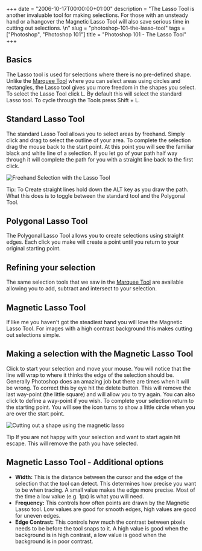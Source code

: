 +++
date = "2006-10-17T00:00:00+01:00"
description = "The Lasso Tool is another invaluable tool for making selections. For those with an unsteady hand or a hangover the Magnetic Lasso Tool will also save serious time in cutting out selections. \n"
slug = "photoshop-101-the-lasso-tool"
tags = ["Photoshop", "Photoshop 101"]
title = "Photoshop 101 - The Lasso Tool"
+++

## Basics

The Lasso tool is used for selections where there is no pre-defined shape.
Unlike the [Marquee Tool][1] where you can select areas using circles and
rectangles, the Lasso tool gives you more freedom in the shapes you select. To
select the Lasso Tool click L. By default this will select the standard Lasso
tool. To cycle through the Tools press Shift + L.

## Standard Lasso Tool

The standard Lasso Tool allows you to select areas by freehand. Simply click and
drag to select the outline of your area. To complete the selection drag the
mouse back to the start point. At this point you will see the familiar black and
white line of a selection. If you let go of your path half way through it will
complete the path for you with a straight line back to the first click.

![Freehand Selection with the Lasso Tool][2]

Tip: To Create straight lines hold down the ALT key as you draw the path. What
this does is to toggle between the standard tool and the Polygonal Tool.

## Polygonal Lasso Tool

The Polygonal Lasso Tool allows you to create selections using straight edges.
Each click you make will create a point until you return to your original
starting point.

## Refining your selection

The same selection tools that we saw in the [Marquee Tool][1] are available
allowing you to add, subtract and intersect to your selection.

## Magnetic Lasso Tool

If like me you haven't got the steadiest hand you will love the Magnetic Lasso
Tool. For images with a high contrast background this makes cutting out
selections simple.

## Making a selection with the Magnetic Lasso Tool

Click to start your selection and move your mouse. You will notice that the line
will wrap to where it thinks the edge of the selection should be. Generally
Photoshop does an amazing job but there are times when it will be wrong. To
correct this by eye hit the delete button. This will remove the last way-point
(the little square) and will allow you to try again. You can also click to
define a way-point if you wish. To complete your selection return to the
starting point. You will see the icon turns to show a little circle when you are
over the start point.

![Cutting out a shape using the magnetic lasso][3]

Tip If you are not happy with your selection and want to start again hit escape.
This will remove the path you have selected.

## Magnetic Lasso Tool - Additional options

- **Width:** This is the distance between the cursor and the edge of the
  selection that the tool can detect. This determines how precise you want to be
  when tracing. A small value makes the edge more precise. Most of the time a
  low value (e.g. 1px) is what you will need.
- **Frequency:** This controls how often points are drawn by the Magnetic Lasso
  tool. Low values are good for smooth edges, high values are good for uneven
  edges.
- **Edge Contrast:** This controls how much the contrast between pixels needs to
  be before the tool snaps to it. A high value is good when the background is in
  high contrast, a low value is good when the background is in poor contrast.

[1]: /photoshop_101_the_marquee_tool/
[2]: /images/articles/freehand_lasso.webp
[3]: /images/articles/tracing_shape.webp
